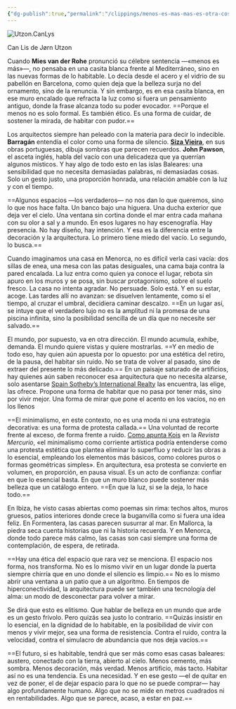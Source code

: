 ```yaml
---
{"dg-publish":true,"permalink":"/clippings/menos-es-mas-mas-es-otra-cosa/","title":"Menos es más, más es otra cosa","tags":["clippings"]}
---
```


![Utzon.CanLys](https://www.jotdown.es/wp-content/uploads/2025/08/Utzon.CanLys.jpg)

Can Lis de Jørn Utzon

Cuando **Mies van der Rohe** pronunció su célebre sentencia —«menos es más»—, no pensaba en una casita blanca frente al Mediterráneo, sino en las nuevas formas de lo habitable. Lo decía desde el acero y el vidrio de su pabellón en Barcelona, como quien deja que la belleza surja no del ornamento, sino de la renuncia. Y sin embargo, es en esa casita blanca, en ese muro encalado que refracta la luz como si fuera un pensamiento antiguo, donde la frase alcanza todo su poder evocador. ==Porque el menos no es solo formal. Es también ético. Es una forma de cuidar, de sostener la mirada, de habitar con pudor.==

Los arquitectos siempre han peleado con la materia para decir lo indecible. **Barragán** entendía el color como una forma de silencio. [**Siza Vieira**](https://www.jotdown.es/2015/12/alvaro-siza/), en sus obras portuguesas, dibuja sombras que parecen recuerdos. **John Pawson**, el asceta inglés, habla del vacío con una delicadeza que ya querrían algunos místicos. Y hay algo de todo esto en las islas Baleares: una sensibilidad que no necesita demasiadas palabras, ni demasiadas cosas. Solo un gesto justo, una proporción honrada, una relación amable con la luz y con el tiempo.

==Algunos espacios —los verdaderos— no nos dan lo que queremos, sino lo que nos hace falta. Un banco bajo una higuera. Una ducha exterior que deja ver el cielo. Una ventana sin cortina donde el mar entra cada mañana con su olor a sal y a mundo. En esos lugares no hay escenografía. Hay presencia. No hay diseño, hay intención. Y esa es la diferencia entre la decoración y la arquitectura. Lo primero tiene miedo del vacío. Lo segundo, lo busca.==

Cuando imaginamos una casa en Menorca, no es difícil verla casi vacía: dos sillas de enea, una mesa con las patas desiguales, una cama baja contra la pared encalada. La luz entra como quien ya conoce el lugar, rebota sin apuro en los muros y se posa, sin buscar protagonismo, sobre el suelo fresco. La casa no intenta agradar. No persuade. Solo está. Y en su estar, acoge. Las tardes allí no avanzan: se disuelven lentamente, como si el tiempo, al cruzar el umbral, decidiera caminar descalzo. ==En un lugar así, se intuye que el verdadero lujo no es la amplitud ni la promesa de una piscina infinita, sino la posibilidad sencilla de un día que no necesite ser salvado.==

El mundo, por supuesto, va en otra dirección. El mundo acumula, exhibe, demanda. El mundo quiere vistas y quiere mostrarlas. ==Y en medio de todo eso, hay quien aún apuesta por lo opuesto: por una estética del retiro, de la pausa, del habitar sin ruido. No se trata de volver al pasado, sino de extraer del presente lo más delicado.== En un paisaje saturado de artificios, hay quienes aún saben reconocer esa arquitectura que no necesita alzarse, solo asentarse [Spain Sotheby’s International Realty](https://www.spain-sothebysrealty.com/es?utm_source=Referral&utm_campaign=Article&utm_medium=JotDown&utm_content=Baleares) las encuentra, las elige, las ofrece. Propone una forma de habitar que no pasa por tener más, sino por vivir mejor. Una forma de mirar que pone el acento en los vacíos, no en los llenos

==El minimalismo, en este contexto, no es una moda ni una estrategia decorativa: es una forma de protesta callada.== Una voluntad de recorte frente al exceso, de forma frente a ruido. [Como apunta Kois](https://www.revistamercurio.es/2025/07/10/menos-es-mas-y-mas-es-diferente/) en la *Revista* *Mercurio*, «el minimalismo como corriente artística podría entenderse como una protesta estética que plantea eliminar lo superfluo y reducir las obras a lo esencial, empleando los elementos más básicos, como colores puros o formas geométricas simples». En arquitectura, esa protesta se convierte en volumen, en proporción, en pausa visual. Es un acto de confianza: confiar en que lo esencial basta. En que un muro blanco puede sostener más belleza que un catálogo entero. ==En que la luz, si se la deja, lo hace todo.==

En Ibiza, he visto casas abiertas como poemas sin rima: techos altos, muros gruesos, patios interiores donde crece la buganvilla como si fuera una idea feliz. En Formentera, las casas parecen susurrar al mar. En Mallorca, la piedra seca cuenta historias que ni la historia recuerda. Y en Menorca, donde todo parece más calmo, las casas son casi siempre una forma de contemplación, de espera, de retirada.

==Hay una ética del espacio que rara vez se menciona. El espacio nos forma, nos transforma. No es lo mismo vivir en un lugar donde la puerta siempre chirría que en uno donde el silencio es limpio.== No es lo mismo abrir una ventana a un patio que a un algoritmo. En tiempos de hiperconectividad, la arquitectura puede ser también una tecnología del alma: un modo de desconectar para volver a mirar.

Se dirá que esto es elitismo. Que hablar de belleza en un mundo que arde es un gesto frívolo. Pero quizás sea justo lo contrario. ==Quizás insistir en lo esencial, en la dignidad de lo habitable, en la posibilidad de vivir con menos y vivir mejor, sea una forma de resistencia. Contra el ruido, contra la velocidad, contra el simulacro de abundancia que nos deja vacíos.==

==El futuro, si es habitable, tendrá que ser más como esas casas baleares: austero, conectado con la tierra, abierto al cielo. Menos cemento, más sombra. Menos decoración, más verdad. Menos artificio, más tacto. Habitar así no es una tendencia. Es una necesidad. Y en ese gesto —el de quitar en vez de poner, el de dejar espacio para lo que no se puede comprar— hay algo profundamente humano. Algo que no se mide en metros cuadrados ni en rentabilidades. Algo que se parece, acaso, a estar en paz.==

